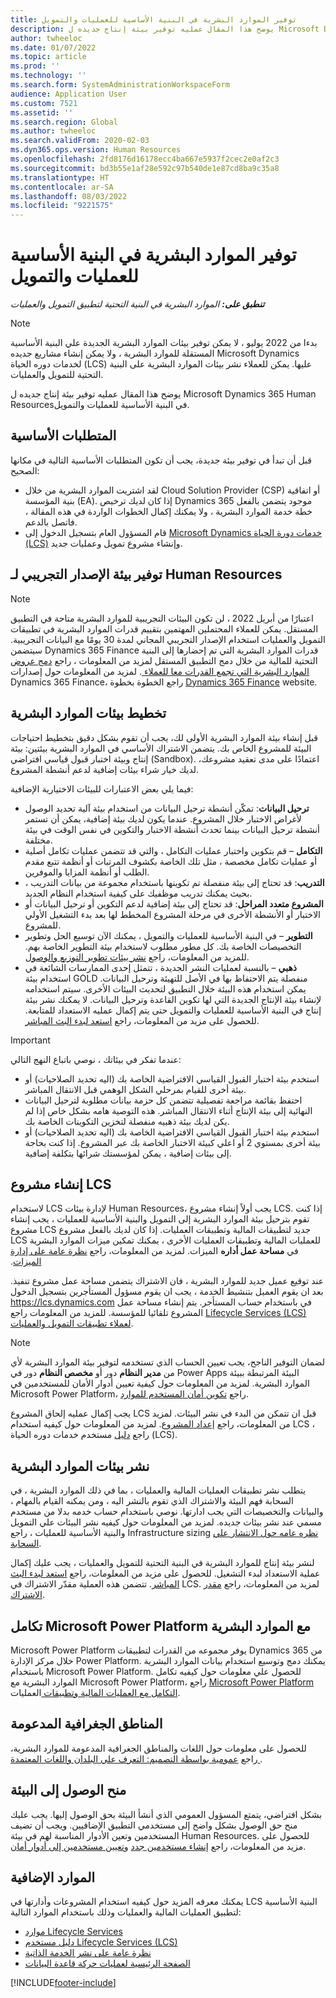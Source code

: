 ```yaml
---
title: توفير الموارد البشرية في البنية الأساسية للعمليات والتمويل
description: يوضح هذا المقال عمليه توفير بيئة إنتاج جديده ل Microsoft Dynamics 365 Human Resourcesفي البنية الأساسية للعمليات والتمويل.
author: twheeloc
ms.date: 01/07/2022
ms.topic: article
ms.prod: ''
ms.technology: ''
ms.search.form: SystemAdministrationWorkspaceForm
audience: Application User
ms.custom: 7521
ms.assetid: ''
ms.search.region: Global
ms.author: twheeloc
ms.search.validFrom: 2020-02-03
ms.dyn365.ops.version: Human Resources
ms.openlocfilehash: 2fd8176d16178ecc4ba667e5937f2cec2e0af2c3
ms.sourcegitcommit: bd3b55e1af28e592c97b540de1e87cd8ba9c35a8
ms.translationtype: HT
ms.contentlocale: ar-SA
ms.lasthandoff: 08/03/2022
ms.locfileid: "9221575"
---
```

# <a name="provision-human-resources-in-the-finance-and-operations-infrastructure"></a>توفير الموارد البشرية في البنية الأساسية للعمليات والتمويل

_**تنطبق على:** الموارد البشرية في البنية التحتية لتطبيق التمويل والعمليات_ 

> [!NOTE]
> بدءا من 2022 يوليو ، لا يمكن توفير بيئات الموارد البشرية الجديدة علي البنية الأساسية المستقلة للموارد البشرية ، ولا يمكن إنشاء مشاريع جديده Microsoft Dynamics لخدمات دوره الحياة (LCS) عليها. يمكن للعملاء نشر بيئات الموارد البشرية على البنية التحتية للتمويل والعمليات.

يوضح هذا المقال عمليه توفير بيئة إنتاج جديده ل Microsoft Dynamics 365 Human Resourcesفي البنية الأساسية للعمليات والتمويل.

## <a name="prerequisites"></a>المتطلبات الأساسية

قبل أن تبدأ في توفير بيئة جديدة، يجب أن تكون المتطلبات الأساسية التالية في مكانها الصحيح:

- لقد اشتريت الموارد البشرية من خلال Cloud Solution Provider (CSP) أو اتفاقية بنية المؤسسة (EA). إذا كان لديك ترخيص Dynamics 365 موجود يتضمن بالفعل خطة خدمة الموارد البشرية ، ولا يمكنك إكمال الخطوات الواردة في هذه المقالة ، فاتصل بالدعم.
- قام المسؤول العام بتسجيل الدخول إلى [Microsoft Dynamics خدمات دورة الحياة (LCS)](https://lcs.dynamics.com) وإنشاء مشروع تمويل وعمليات جديد.

## <a name="provision-a-human-resources-trial-environment"></a>توفير بيئة الإصدار التجريبي لـ Human Resources

> [!NOTE]
> اعتبارًا من أبريل 2022 ، لن تكون البيئات التجريبية للموارد البشرية متاحة في التطبيق المستقل. يمكن للعملاء المحتملين المهتمين بتقييم قدرات الموارد البشرية في تطبيقات التمويل والعمليات استخدام الإصدار التجريبي المجاني لمدة 30 يومًا مع البيانات التجريبية. سيتضمن Dynamics 365 Finance قدرات الموارد البشرية التي تم إحضارها إلى البنية التحتية للمالية من خلال دمج التطبيق المستقل لمزيد من المعلومات ، راجع [دمج عروض الموارد البشرية التي تجمع القدرات معا للعملاء ](https://cloudblogs.microsoft.com/dynamics365/it/2021/09/15/merging-of-hr-offerings-brings-capabilities-together-for-customers). لمزيد من المعلومات حول إصدارات Dynamics 365 Finance، راجع الخطوة بخطوة [Dynamics 365 Finance](../fin-ops-core/fin-ops/get-started/before-you-buy.md) website.

## <a name="plan-human-resources-environments"></a>تخطيط بيئات الموارد البشرية

قبل إنشاء بيئة الموارد البشرية الأولى لك، يجب أن تقوم بشكل دقيق بتخطيط احتياجات البيئة للمشروع الخاص بك. يتضمن الاشتراك الأساسي في الموارد البشرية بيئتين: بيئة إنتاج وبيئة اختبار قبول قياسي افتراضي (Sandbox). اعتمادًا على مدى تعقيد مشروعك، لديك خيار شراء بيئات إضافية لدعم أنشطة المشروع.

فيما يلي بعض الاعتبارات للبيئات الاختيارية الإضافية:

- **ترحيل البيانات**: تمكّن أنشطة ترحيل البيانات من استخدام بيئة آلية تحديد الوصول لأغراض الاختبار خلال المشروع. عندما يكون لديك بيئة إضافية، يمكن أن تستمر أنشطة ترحيل البيانات بينما تحدث أنشطة الاختبار والتكوين في نفس الوقت في بيئة مختلفة.
- **التكامل** – قم بتكوين واختبار عمليات التكامل ، والتي قد تتضمن عمليات تكامل أصلية أو عمليات تكامل مخصصة ، مثل تلك الخاصة بكشوف المرتبات أو أنظمة تتبع مقدم الطلب أو أنظمة المزايا والموفرين. 
- **التدريب**: قد تحتاج إلى بيئة منفصلة تم تكوينها باستخدام مجموعة من بيانات التدريب ، بحيث يمكنك تدريب موظفيك على كيفية استخدام النظام الجديد. 
- **المشروع متعدد المراحل**: قد تحتاج إلى بيئة إضافية لدعم التكوين أو ترحيل البيانات أو الاختبار أو الأنشطة الأخرى في مرحلة المشروع المخطط لها بعد بدء التشغيل الأولي للمشروع.
- **التطوير** – في البنية الأساسية للعمليات والتمويل ، يمكنك الآن توسيع الحل وتطوير التخصيصات الخاصة بك. كل مطور مطلوب لاستخدام بيئة التطوير الخاصة بهم. للمزيد من المعلومات، راجع [نشر بيئات تطوير التوزيع والوصول](../fin-ops-core/dev-itpro/dev-tools/access-instances.md).
- **ذهبي** – بالنسبة لعمليات النشر الجديدة ، تتمثل إحدى الممارسات الشائعة في استخدام بيئة GOLD منفصلة يتم الاحتفاظ بها في الأصل للتهيئة وترحيل البيانات. يمكن استخدام هذه البيئة خلال التطبيق لتحديث البيئات الأخرى. سيتم استخدامه لإنشاء بيئة الإنتاج الجديدة التي لها تكوين القاعدة وترحيل البيانات. لا يمكنك نشر بيئة إنتاج في البنية الأساسية للعمليات والتمويل حتى يتم إكمال عمليه الاستعداد للمتابعة. للحصول على مزيد من المعلومات، راجع [استعد لبدء البث المباشر‬](../fin-ops-core/fin-ops/imp-lifecycle/prepare-go-live.md).

<!--NOTE: Need to come back and verify Tier-1 can be used and if a customer cannot purchase tier 3-5 need specific documentation about this.-->

> [!IMPORTANT]
> عندما تفكر في بيئاتك ، نوصي باتباع النهج التالي:
>
> - استخدم بيئة اختبار القبول القياسي الافتراضية الخاصة بك (اليه تحديد الصلاحيات) أو بيئة أخرى للقيام بمرحلي الشكل الوهمي قبل الانتقال المباشر.
> - احتفظ بقائمة مراجعة تفصيلية تتضمن كل حزمة بيانات مطلوبة لترحيل البيانات النهائية إلى بيئة الإنتاج أثناء الانتقال المباشر. هذه التوصية هامه بشكل خاص إذا لم يكن لديك بيئة ذهبيه منفصلة لتخزين التكوينات الخاصة بك.
> - استخدم بيئة اختبار القبول القياسي الافتراضية الخاصة بك (اليه تحديد الصلاحيات) أو بيئة أخرى بمستوي 2 أو اعلي كبيئة الاختبار الخاصة بك عبر المشروع. إذا كنت بحاجة إلى بيئات إضافية ، يمكن لمؤسستك شرائها بتكلفة إضافية.

## <a name="create-an-lcs-project"></a>إنشاء مشروع LCS

لاستخدام LCS لإدارة بيئات Human Resources، يجب أولاً إنشاء مشروع LCS. إذا كنت تقوم بترحيل بيئة الموارد البشرية إلى التمويل والبنية الأساسية للعمليات ، يجب إنشاء مشروع LCS جديد لتطبيقات المالية وتطبيقات العمليات. إذا كان لديك بالفعل مشروع LCS للعمليات المالية وتطبيقات العمليات الأخرى ، يمكنك تمكين ميزات الموارد البشرية في **مساحة عمل أداره** الميزات. لمزيد من المعلومات، راجع [‏‫نظرة عامة على إدارة الميزات](../fin-ops-core/fin-ops/get-started/feature-management/feature-management-overview.md).

عند توقيع عميل جديد للموارد البشرية ، فان الاشتراك يتضمن مساحة عمل مشروع تنفيذ. بعد ان يقوم العميل بتنشيط الخدمة ، يجب ان يقوم مسؤول المستأجرين بتسجيل الدخول <https://lcs.dynamics.com> في باستخدام حساب المستأجر. يتم إنشاء مساحة عمل المشروع تلقائيا للمؤسسة. للمزيد من المعلومات راجع [Lifecycle Services (LCS) لعملاء تطبيقات التمويل والعمليات](../fin-ops-core/dev-itpro/lifecycle-services/lcs-works-lcs.md).

> [!NOTE]
> لضمان التوفير الناجح، يجب تعيين الحساب الذي تستخدمه لتوفير بيئة الموارد البشرية لأي من **مدير النظام** دور أو **مخصص النظام** دور في Power Apps البيئة المرتبطة ببيئة الموارد البشرية. لمزيد من المعلومات حول كيفية تعيين أدوار الأمان للمستخدمين في Microsoft Power Platform، راجع [تكوين أمان المستخدم للموارد](/power-platform/admin/database-security).

يجب إكمال عمليه إلحاق المشروع LCS قبل ان تتمكن من البدء في نشر البيئات. لمزيد من المعلومات، راجع [إعداد المشروع](../fin-ops-core/dev-itpro/lifecycle-services/project-onboarding.md). لمزيد من المعلومات حول كيفيه استخدام LCS ، راجع [دليل](../fin-ops-core/dev-itpro/lifecycle-services/lcs-user-guide.md) مستخدم خدمات دوره الحياة (LCS).

## <a name="deploy-human-resources-environments"></a>نشر بيئات الموارد البشرية

يتطلب نشر تطبيقات العمليات المالية والعمليات ، بما في ذلك الموارد البشرية ، في السحابة فهم البيئة والاشتراك الذي تقوم بالنشر اليه ، ومن يمكنه القيام بالمهام ، والبيانات والتخصيصات التي يجب ادارتها. نوصي باستخدام حساب خدمه بدلا من مستخدم مسمي عند نشر بيئات جديده. لمزيد من المعلومات حول كيفيه نشر البيئات علي التمويل والبنية الأساسية للعمليات ، راجع Infrastructure sizing [نظره عامه حول الانتشار علي السحابة](/fin-ops-core/dev-itpro/deployment/cloud-deployment-overview).

لنشر بيئة إنتاج للموارد البشرية في البنية التحتية للتمويل والعمليات ، يجب عليك إكمال عملية الاستعداد لبدء التشغيل. للحصول على مزيد من المعلومات، راجع [استعد لبدء البث المباشر‬](../fin-ops-core/fin-ops/imp-lifecycle/prepare-go-live.md). تتضمن هذه العملية مقدّر الاشتراك في LCS. لمزيد من المعلومات، راجع [مقدر الاشتراك](../fin-ops-core/dev-itpro/lifecycle-services/subscription-estimator.md).

## <a name="integrate-microsoft-power-platform-with-human-resources"></a>تكامل Microsoft Power Platform مع الموارد البشرية

Microsoft Power Platform يوفر مجموعه من القدرات لتطبيقات Dynamics 365 من خلال مركز الإدارة Power Platform. يمكنك دمج وتوسيع استخدام بيانات الموارد البشرية باستخدام Microsoft Power Platform. للحصول علي معلومات حول كيفيه تكامل الموارد البشرية مع Microsoft Power Platform، راجع [Microsoft Power Platform التكامل مع العمليات المالية وتطبيقات ](../fin-ops-core/dev-itpro/power-platform/overview.md)العمليات.

## <a name="supported-geographies"></a>المناطق الجغرافية المدعومة

للحصول على معلومات حول اللغات والمناطق الجغرافية المدعومة للموارد البشرية، راجع [عمومية بواسطة التصميم: التعرف علي البلدان واللغات المعتمدة ](https://dynamics.microsoft.com/availability-reports/).

## <a name="grant-access-to-the-environment"></a>منح الوصول إلى البيئة

بشكل افتراضي، يتمتع المسؤول العمومي الذي أنشأ البيئة بحق الوصول إليها. يجب عليك منح حق الوصول بشكل واضح إلى مستخدمي التطبيق الإضافيين. ويجب أن تضيف المستخدمين وتعين الأدوار المناسبة لهم في بيئة Human Resources. للحصول على مزيد من المعلومات، راجع [إنشاء مستخدمين جدد](/dynamics365/unified-operations/dev-itpro/sysadmin/tasks/create-new-users) و[تعيين مستخدمين إلى أدوار أمان](/dynamics365/unified-operations/dev-itpro/sysadmin/tasks/assign-users-security-roles).

## <a name="additional-resources"></a>الموارد الإضافية
يمكنك معرفه المزيد حول كيفيه استخدام المشروعات وأدارتها في LCS البنية الأساسية لتطبيق العمليات المالية والعمليات وذلك باستخدام الموارد التالية:

- [موارد Lifecycle Services](../fin-ops-core/dev-itpro/lifecycle-services/lcs.md)
- [دليل مستخدم Lifecycle Services (LCS)](../fin-ops-core/dev-itpro/lifecycle-services/lcs-user-guide.md)
- [نظرة عامة على نشر الخدمة الذاتية](../fin-ops-core/dev-itpro/deployment/infrastructure-stack.md)
- [الصفحة الرئيسية لعمليات حركة قاعدة البيانات‬](../fin-ops-core/dev-itpro/database/dbmovement-operations.md)

[!INCLUDE[footer-include](../includes/footer-banner.md)]
